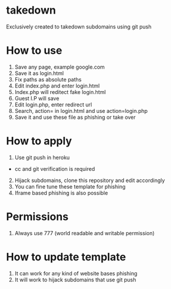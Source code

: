 # takedown
Exclusively created to takedown subdomains using git push


# How to use
1. Save any page, example google.com
2. Save it as login.html
3. Fix paths as absolute paths
4. Edit index.php and enter login.html
5. Index.php will reditect fake login.html
6. Guest I.P will save
7. Edit login.php, enter redirect url
8. Search, action= in login.html and use action=login.php 
9. Save it and use these file as phishing or take over


# How to apply
1. Use git push in heroku
- cc and git verification is required
2. Hijack subdomains, clone this repository and edit accordingly
3. You can fine tune these template for phishing
4. Iframe based phishing is also possible

# Permissions
1. Always use 777 (world readable and writable permission)


# How to update template
1. It can work for any kind of website bases phishing
2. It will work to hijack subdomains that use git push
